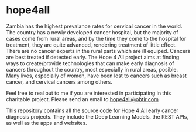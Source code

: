 # hope4all

Zambia has the highest prevalance rates for cervical cancer in the world. The country has a newly developed cancer hospital, but the majority of cases come from rural areas, and by the time they come to the hospital for treatment, they are quite advanced, rendering treatment of little effect. There are no cancer experts in the rural parts which are ill equiped. Cancers are best treated if detected early. The Hope 4 All project aims at finding ways to create/provide technologies that can make early diagnosis of cancers throughout the country, most especially in rural areas, posible. Many lives, especially of women, have been lost to cancers such as breast cancer, and cervical cancers among others.

Feel free to real out to me if you are interested in participating in this charitable project. Please send an email to hope4all@obtir.com

This repository contains all the source code for Hope 4 All early cancer diagnosis projects. They include the Deep Learning Models, the REST APIs, as well as the apps and websites.

